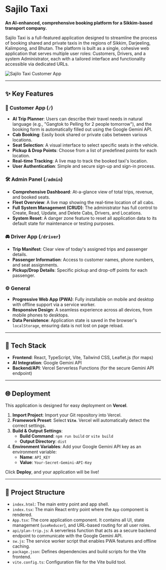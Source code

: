

# Sajilo Taxi

**An AI-enhanced, comprehensive booking platform for a Sikkim-based transport company.**

Sajilo Taxi is a full-featured application designed to streamline the process of booking shared and private taxis in the regions of Sikkim, Darjeeling, Kalimpong, and Bhutan. The platform is built as a single, cohesive web application that serves multiple user roles: Customers, Drivers, and a system Administrator, each with a tailored interface and functionality accessible via dedicated URLs.

![Sajilo Taxi Customer App](https://storage.googleapis.com/project-screenshots/sajilo-taxi-screenshot.png)

---

## ✨ Key Features

### 👤 Customer App (`/`)
- **AI Trip Planner**: Users can describe their travel needs in natural language (e.g., "Gangtok to Pelling for 2 people tomorrow"), and the booking form is automatically filled out using the Google Gemini API.
- **Cab Booking**: Easily book shared or private cabs between various locations.
- **Seat Selection**: A visual interface to select specific seats in the vehicle.
- **Pickup & Drop Points**: Choose from a list of predefined points for each location.
- **Real-time Tracking**: A live map to track the booked taxi's location.
- **User Authentication**: Simple and secure sign-up and sign-in process.

### 🛠️ Admin Panel (`/admin`)
- **Comprehensive Dashboard**: At-a-glance view of total trips, revenue, and booked seats.
- **Fleet Overview**: A live map showing the real-time location of all cabs.
- **Full System Management (CRUD)**: The administrator has full control to Create, Read, Update, and Delete Cabs, Drivers, and Locations.
- **System Reset**: A danger zone feature to reset all application data to its default state for maintenance or testing purposes.

### 🚘 Driver App (`/driver`)
- **Trip Manifest**: Clear view of today's assigned trips and passenger details.
- **Passenger Information**: Access to customer names, phone numbers, and seat assignments.
- **Pickup/Drop Details**: Specific pickup and drop-off points for each passenger.

### ⚙️ General
- **Progressive Web App (PWA)**: Fully installable on mobile and desktop with offline support via a service worker.
- **Responsive Design**: A seamless experience across all devices, from mobile phones to desktops.
- **Data Persistence**: Application state is saved in the browser's `localStorage`, ensuring data is not lost on page reload.

---

## 🚀 Tech Stack

- **Frontend**: React, TypeScript, Vite, Tailwind CSS, Leaflet.js (for maps)
- **AI Integration**: Google Gemini API
- **Backend/API**: Vercel Serverless Functions (for the secure Gemini API endpoint)

---

## 🌐 Deployment

This application is designed for easy deployment on **Vercel**.

1.  **Import Project**: Import your Git repository into Vercel.
2.  **Framework Preset**: Select **`Vite`**. Vercel will automatically detect the correct settings.
3.  **Build & Output Settings**:
    - **Build Command**: `npm run build` or `vite build`
    - **Output Directory**: `dist`
4.  **Environment Variables**: Add your Google Gemini API key as an environment variable:
    - **Name**: `API_KEY`
    - **Value**: `Your-Secret-Gemini-API-Key`

Click **Deploy**, and your application will be live!

---

## 📂 Project Structure

-   `index.html`: The main entry point and app shell.
-   `index.tsx`: The main React entry point where the `App` component is rendered.
-   `App.tsx`: The core application component. It contains all UI, state management (`useReducer`), and URL-based routing for all user roles.
-   `api/plan-trip.js`: A serverless function that acts as a secure backend endpoint to communicate with the Google Gemini API.
-   `sw.js`: The service worker script that enables PWA features and offline caching.
-   `package.json`: Defines dependencies and build scripts for the Vite frontend.
-   `vite.config.ts`: Configuration file for the Vite build tool.
